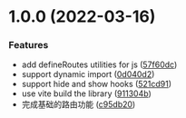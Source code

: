 # 1.0.0 (2022-03-16)


### Features

* add defineRoutes utilities for js ([57f60dc](https://github.com/liuweiGL/react-stack-router/commit/57f60dc3c9f392f5cf638a4f58b429534535a0f6))
* support dynamic import ([0d040d2](https://github.com/liuweiGL/react-stack-router/commit/0d040d2193d81a708c7d40728418ff2a5d694ff0))
* support hide and show hooks ([521cd91](https://github.com/liuweiGL/react-stack-router/commit/521cd91708ccad9077e16feaa094abf2ecbb9340))
* use vite build the library ([911304b](https://github.com/liuweiGL/react-stack-router/commit/911304b8f065aaedb340cd1f17887b46e5c13dcd))
* 完成基础的路由功能 ([c95db20](https://github.com/liuweiGL/react-stack-router/commit/c95db20b6d73974cc973dd9c32393e551dbe9c3e))
